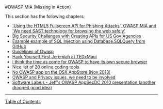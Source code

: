 #OWASP MIA (Missing in Action)

This section has the following chapters:

* ['Using the HTML5 Fullscreen API for Phishing Attacks', OWASP MIA and 'We need SAST technology for browsing the web safely'](/manuscript/5.OWASP_MIA/'Using_the_HTML5_Fullscreen_API_for_Phishing_Attacks',_OWASP_MIA_and_'We_need_SAST_technology_for_browsing_the_web_safely'.md)
* [Big Security Challenges with Creating APIs for US Gov Agencies](/manuscript/5.OWASP_MIA/Big_Security_Challenges_with_Creating_APIs_for_US_Gov_Agencies.md)
* [Example example of SQL Injection using Database.SQLQuery from GitHub](/manuscript/5.OWASP_MIA/Example_example_of_SQL_Injection_using_Database.SQLQuery_from_GitHub.md)
* [Guidelines of Owasp](/manuscript/5.OWASP_MIA/Guidelines_of_Owasp.md)
* [Hack Yourself First Jeremiah at TEDxMaui](/manuscript/5.OWASP_MIA/Hack_Yourself_First_Jeremiah_at_TEDxMaui.md)
* [I think the time as come for OWASP to have its own secure browser](/manuscript/5.OWASP_MIA/I_think_the_time_as_come_for_OWASP_to_have_its_own_secure_browser.md)
* [Nice list of 20 online coding tools](/manuscript/5.OWASP_MIA/Nice_list_of_20_online_coding_tools.md)
* [No OWASP app on the OSX AppStore (Nov 2013)](/manuscript/5.OWASP_MIA/No_OWASP_app_on_the_OSX_AppStore_(Nov_2013).md)
* [OWASP and Privacy issues, we need to be involved](/manuscript/5.OWASP_MIA/OWASP_and_Privacy_issues,_we_need_to_be_involved.md)
* [Software Labels - Jeff's OWASP AppSecDC 2010 presentation (another dropped good idea)](/manuscript/5.OWASP_MIA/Software_Labels_-_Jeff's_OWASP_AppSecDC_2010_presentation_(another_dropped_good_idea).md)


- - - - 
[Table of Contents](../../Table_of_Contents.md) 